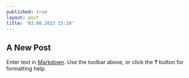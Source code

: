 ```yaml
---
published: true
layout: post
title: '03.08.2022 15:28'
---
```

## A New Post

Enter text in [Markdown](http://daringfireball.net/projects/markdown/). Use the toolbar above, or click the **?** button for formatting help.
